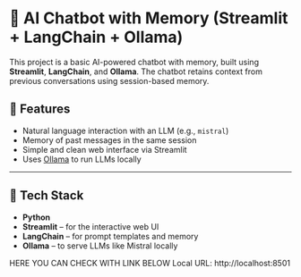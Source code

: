 # 🤖 AI Chatbot with Memory (Streamlit + LangChain + Ollama)

This project is a basic AI-powered chatbot with memory, built using **Streamlit**, **LangChain**, and **Ollama**. The chatbot retains context from previous conversations using session-based memory.

## 🔧 Features

- Natural language interaction with an LLM (e.g., `mistral`)
- Memory of past messages in the same session
- Simple and clean web interface via Streamlit
- Uses [Ollama](https://ollama.com/) to run LLMs locally

---

## 🧠 Tech Stack

- **Python**
- **Streamlit** – for the interactive web UI
- **LangChain** – for prompt templates and memory
- **Ollama** – to serve LLMs like Mistral locally

HERE YOU CAN CHECK WITH LINK BELOW
Local URL: http://localhost:8501

